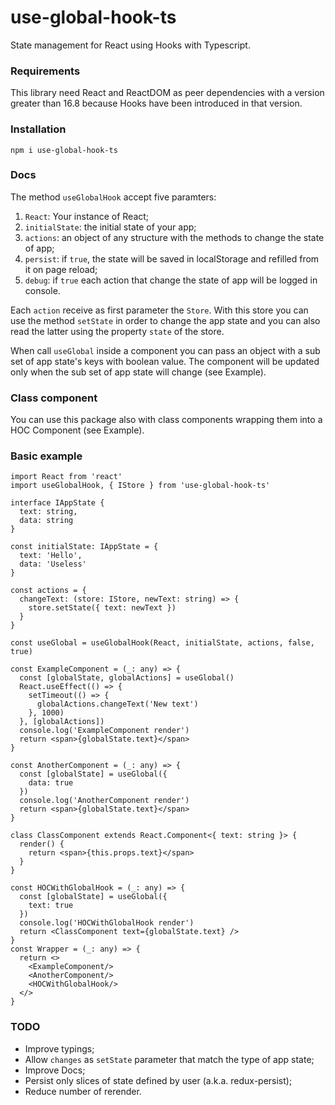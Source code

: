 # use-global-hook-ts
State management for React using Hooks with Typescript.

### Requirements
This library need React and ReactDOM as peer dependencies with a version greater than 16.8 because Hooks have been introduced in that version.

### Installation
```
npm i use-global-hook-ts
```

### Docs
The method ```useGlobalHook``` accept five paramters:
1. ```React```: Your instance of React;
2. ```initialState```: the initial state of your app;
3. ```actions```: an object of any structure with the methods to change the state of app;
4. ```persist```: if ```true```, the state will be saved in localStorage and refilled from it on page reload;
5. ```debug```: if ```true``` each action that change the state of app will be logged in console.

Each ```action``` receive as first parameter the ```Store```. With this store you can use the method ```setState``` in order to change the app state and you can also read the latter using the property ```state``` of the store.

When call ```useGlobal``` inside a component you can pass an object with a sub set of app state's keys with boolean value. The component will be updated only when the sub set of app state will change (see Example).

### Class component
You can use this package also with class components wrapping them into a HOC Component (see Example).

### Basic example
```tsx
import React from 'react'
import useGlobalHook, { IStore } from 'use-global-hook-ts'

interface IAppState {
  text: string,
  data: string
}

const initialState: IAppState = {
  text: 'Hello',
  data: 'Useless'
}

const actions = {
  changeText: (store: IStore, newText: string) => {
    store.setState({ text: newText })
  }
}

const useGlobal = useGlobalHook(React, initialState, actions, false, true)

const ExampleComponent = (_: any) => {
  const [globalState, globalActions] = useGlobal()
  React.useEffect(() => {
    setTimeout(() => {
      globalActions.changeText('New text')
    }, 1000)
  }, [globalActions])
  console.log('ExampleComponent render')
  return <span>{globalState.text}</span>
}

const AnotherComponent = (_: any) => {
  const [globalState] = useGlobal({
    data: true
  })
  console.log('AnotherComponent render')
  return <span>{globalState.text}</span>
}

class ClassComponent extends React.Component<{ text: string }> {
  render() {
    return <span>{this.props.text}</span>
  }
}

const HOCWithGlobalHook = (_: any) => {
  const [globalState] = useGlobal({
    text: true
  })
  console.log('HOCWithGlobalHook render')
  return <ClassComponent text={globalState.text} />
}
const Wrapper = (_: any) => {
  return <>
    <ExampleComponent/>
    <AnotherComponent/>
    <HOCWithGlobalHook/>
  </>
}
```

### TODO
- Improve typings;
- Allow ```changes``` as ```setState``` parameter that match the type of app state;
- Improve Docs;
- Persist only slices of state defined by user (a.k.a. redux-persist);
- Reduce number of rerender.